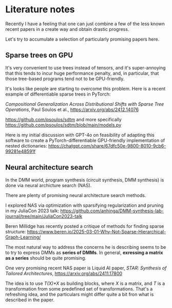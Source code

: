 # Literature notes

Recently I have a feeling that one can just combine a few of the less known recent papers in a create way and obtain drastic progress.

Let's try to accumulate a selection of particularly promising papers here.

## Sparse trees on GPU

It's very convenient to use trees instead of tensors, and it's super-annoying that this
tends to incur huge performance penalty, and, in particular, that those tree-based programs
tend not to be GPU-friendly. 

It's looks like people are starting to overcome this problem. Here is a recent example of
differentiable sparse trees in PyTorch:

_Compositional Generalization Across Distributional Shifts with Sparse Tree Operations_, Paul Soulos et al., https://arxiv.org/abs/2412.14076

https://github.com/psoulos/sdtm and more specifically https://github.com/psoulos/sdtm/blob/main/models.py

Here is my initial discussion with GPT-4o on feasibility of adapting this software to create a PyTorch-differentiable
GPU-friendly implementation of nested dictionaries: https://chatgpt.com/share/67dfc50e-9800-8010-9cb6-99281e48591f

## Neural architecture search

In the DMM world, program synthesis (circuit synthesis, DMM synthesis) is done via neural archicture search (NAS).

There are plenty of promising neural architecture search methods. 

I explored NAS via optimization with sparsifying regularization and pruning in my JuliaCon 2023 talk: 
https://github.com/anhinga/DMM-synthesis-lab-journal/tree/main/JuliaCon2023-talk

Beren Millidge has recently posted a critique of methods for finding sparse structure: 
https://www.beren.io/2025-03-01-Why-Not-Sparse-Hierarchical-Graph-Learning/

The most natural way to address the concerns he is describing seems to be to try to express DMMs as **series of DMMs**.
In general, **exressing a matrix as a series** should be quite promising.

One very promising recent NAS paper is Liquid AI paper, _STAR: Synthesis of Tailored Architectures_,
https://arxiv.org/abs/2411.17800

The idea is to use _T(X)*X_ as building blocks, where _X_ is a matrix, and _T_ is a transformation from
some predefined set of transformations. That's a refreshing idea, and the particulars might differ
quite a bit fron what is described in the paper.
